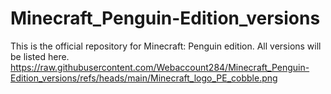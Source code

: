 # Minecraft_Penguin-Edition_versions
This is the official repository for Minecraft: Penguin edition. All versions will be listed here.
https://raw.githubusercontent.com/Webaccount284/Minecraft_Penguin-Edition_versions/refs/heads/main/Minecraft_logo_PE_cobble.png
